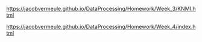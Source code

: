 
https://jacobvermeule.github.io/DataProcessing/Homework/Week_3/KNMI.html

https://jacobvermeule.github.io/DataProcessing/Homework/Week_4/index.html
